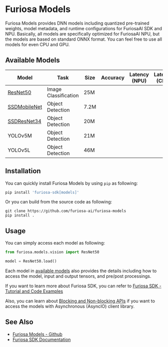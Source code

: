 Furiosa Models
======================
Furiosa Models provides DNN models including quantized pre-trained weights, model metadata, and 
runtime configurations for FuriosaAI SDK and NPU. Basically, all models are specifically optimized for FuriosaAI NPU, 
but the models are based on standard ONNX format. You can feel free to use all models for even CPU and GPU.

## <a name="AvailableModels"></a>Available Models

| Model                                        | Task                 | Size | Accuracy | Latency (NPU) | Latency (CPU) |
|----------------------------------------------|----------------------|------|----------|---------------|---------------|
| [ResNet50](docs/models/resnet50_v1.5.md)     | Image Classification | 25M  |          |               |               |
| [SSDMobileNet](docs/models/ssd_mobilenet.md) | Object Detection     | 7.2M |          |               |               |
| [SSDResNet34](docs/models/ssd_resnet34.md)   | Object Detection     | 20M  |          |               |               |
| YOLOv5M                                      | Object Detection     | 21M  |          |               |               |
| YOLOv5L                                      | Object Detection     | 46M  |          |               |               |

## Installation
You can quickly install Furiosa Models by using `pip` as following:
```sh
pip install 'furiosa-sdk[models]'
```

Or you can build from the source code as following:

```
git clone https://github.com/furiosa-ai/furiosa-models
pip install .
```

## Usage
You can simply access each model as following:
```python
from furiosa.models.vision import ResNet50

model = ResNet50.load()
```

Each model in [available models](#AvailableModels) also provides the details 
including how to access the model, input and output tensors, and pre/post processings.

If you want to learn more about Furiosa SDK, you can refer to 
[Furiosa SDK - Tutorial and Code Examples](https://furiosa-ai.github.io/docs/latest/en/software/tutorials.html)

Also, you can learn about [Blocking and Non-blocking APIs](blocking_and_nonblocking_api.md) 
if you want to access the models with Asynchronous (AsyncIO) client library.

## See Also
* [Furiosa Models - Github](https://github.com/furiosa-ai/furiosa-models)
* [Furiosa SDK Documentation](https://furiosa-ai.github.io/docs/latest/en/)
